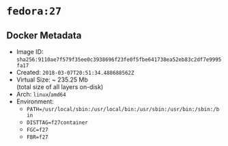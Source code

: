 # `fedora:27`

## Docker Metadata

- Image ID: `sha256:9110ae7f579f35ee0c3938696f23fe0f5fbe641738ea52eb83c2df7e9995fa17`
- Created: `2018-03-07T20:51:34.488688562Z`
- Virtual Size: ~ 235.25 Mb  
  (total size of all layers on-disk)
- Arch: `linux`/`amd64`
- Environment:
  - `PATH=/usr/local/sbin:/usr/local/bin:/usr/sbin:/usr/bin:/sbin:/bin`
  - `DISTTAG=f27container`
  - `FGC=f27`
  - `FBR=f27`
